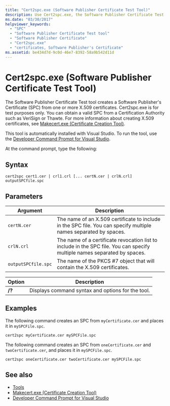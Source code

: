 ```yaml
---
title: "Cert2spc.exe (Software Publisher Certificate Test Tool)"
description: Use Cert2spc.exe, the Software Publisher Certificate Test tool. This tool creates a Software Publisher's Certificate (SPC) from one or more X.509 certificates.
ms.date: "03/30/2017"
helpviewer_keywords: 
  - "SPC"
  - "Software Publisher Certificate Test tool"
  - "Software Publisher Certificate"
  - "Cert2spc.exe"
  - "certificates, Software Publisher's Certificate"
ms.assetid: be434d7d-9c0d-46e7-8392-58a9b542d11d
---
```

# Cert2spc.exe (Software Publisher Certificate Test Tool)

The Software Publisher Certificate Test tool creates a Software Publisher's Certificate (SPC) from one or more X.509 certificates. Cert2spc.exe is for test purposes only. You can obtain a valid SPC from a Certification Authority such as VeriSign or Thawte. For more information about creating X.509 certificates, see [Makecert.exe (Certificate Creation Tool)](/windows/desktop/SecCrypto/makecert).  
  
 This tool is automatically installed with Visual Studio. To run the tool, use the [Developer Command Prompt for Visual Studio](developer-command-prompt-for-vs.md).  
  
 At the command prompt, type the following:  
  
## Syntax  
  
```console  
cert2spc cert1.cer | crl1.crl [... certN.cer | crlN.crl] outputSPCfile.spc  
```  
  
## Parameters  
  
|Argument|Description|  
|--------------|-----------------|  
|`certN.cer`|The name of an X.509 certificate to include in the SPC file. You can specify multiple names separated by spaces.|  
|`crlN.crl`|The name of a certificate revocation list to include in the SPC file. You can specify multiple names separated by spaces.|  
|`outputSPCfile.spc`|The name of the PKCS #7 object that will contain the X.509 certificates.|  
  
|Option|Description|  
|------------|-----------------|  
|**/?**|Displays command syntax and options for the tool.|  
  
## Examples  

 The following command creates an SPC from `myCertificate.cer` and places it in `mySPCFile.spc`.  
  
```console
cert2spc myCertificate.cer mySPCFile.spc  
```  
  
 The following command creates an SPC from `oneCertificate.cer` and `twoCertificate.cer`, and places it in `mySPCFile.spc`.  
  
```console
cert2spc oneCertificate.cer twoCertificate.cer mySPCFile.spc  
```  
  
## See also

- [Tools](index.md)
- [Makecert.exe (Certificate Creation Tool)](/windows/desktop/SecCrypto/makecert)
- [Developer Command Prompt for Visual Studio](developer-command-prompt-for-vs.md)
